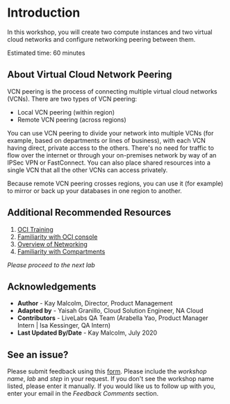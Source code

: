 # Introduction

In this workshop, you will create two compute instances and two virtual cloud networks and configure networking peering between them.

Estimated time: 60 minutes

## About Virtual Cloud Network Peering

VCN peering is the process of connecting multiple virtual cloud networks (VCNs). There are two types of VCN peering:

- Local VCN peering (within region)
- Remote VCN peering (across regions)

You can use VCN peering to divide your network into multiple VCNs (for example, based on departments or lines of business), with each VCN having direct, private access to the others. There's no need for traffic to flow over the internet or through your on-premises network by way of an IPSec VPN or FastConnect. You can also place shared resources into a single VCN that all the other VCNs can access privately.

Because remote VCN peering crosses regions, you can use it (for example) to mirror or back up your databases in one region to another.

## Additional Recommended Resources

1. [OCI Training](https://cloud.oracle.com/en_US/iaas/training)
2. [Familiarity with OCI console](https://docs.us-phoenix-1.oraclecloud.com/Content/GSG/Concepts/console.htm)
3. [Overview of Networking](https://docs.us-phoenix-1.oraclecloud.com/Content/Network/Concepts/overview.htm)
4. [Familiarity with Compartments](https://docs.us-phoenix-1.oraclecloud.com/Content/GSG/Concepts/concepts.htm)

*Please proceed to the next lab*

## Acknowledgements

- **Author** - Kay Malcolm, Director, Product Management
- **Adapted by** -  Yaisah Granillo, Cloud Solution Engineer, NA Cloud
- **Contributors** - LiveLabs QA Team (Arabella Yao, Product Manager Intern | Isa Kessinger, QA Intern)
- **Last Updated By/Date** - Kay Malcolm, July 2020

## See an issue?
Please submit feedback using this [form](https://apexapps.oracle.com/pls/apex/f?p=133:1:::::P1_FEEDBACK:1). Please include the *workshop name*, *lab* and *step* in your request.  If you don't see the workshop name listed, please enter it manually. If you would like us to follow up with you, enter your email in the *Feedback Comments* section.
